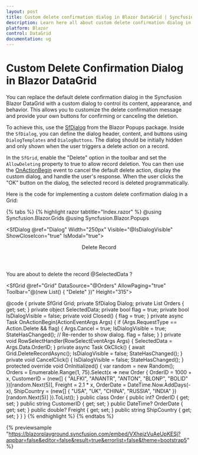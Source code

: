 ```yaml
---
layout: post
title: Custom delete confirmation dialog in Blazor DataGrid | Syncfusion
description: Learn here all about custom delete confirmation dialog in Syncfusion Blazor DataGrid component and more.
platform: Blazor
control: DataGrid
documentation: ug
---
```


# Custom Delete Confirmation Dialog in Blazor DataGrid

You can replace the default delete confirmation dialog in the Syncfusion Blazor DataGrid with a custom dialog to control its content, appearance, and behavior. This allows you to customize the delete confirmation message and provide your own buttons for confirming or canceling the deletion.

To achieve this, use the [SfDialog](https://blazor.syncfusion.com/documentation/dialog/getting-started) from the Blazor Popups package. Inside the `SfDialog`, you can define the dialog header, content, and buttons using `DialogTemplates` and `DialogButtons`. The dialog should be initially hidden and only shown when the user triggers a delete action on a record.

In the `SfGrid`, enable the "Delete" option in the toolbar and set the `AllowDeleting` property to true to allow record deletion. You can then use the [OnActionBegin](https://help.syncfusion.com/cr/blazor/Syncfusion.Blazor.Grids.GridEvents-1.html#Syncfusion_Blazor_Grids_GridEvents_1_OnActionBegin) event to cancel the default delete action, display the custom dialog, and handle the user's response. When the user clicks the "OK" button on the dialog, the selected record is deleted programmatically.

Here is the code for implementing a custom delete confirmation dialog in a Grid:

{% tabs %}
{% highlight razor tabtitle="Index.razor" %}
@using Syncfusion.Blazor.Grids
@using Syncfusion.Blazor.Popups

<SfDialog @ref="Dialog" Width="250px" Visible="@IsDialogVisible" ShowCloseIcon="true" IsModal="true">
    <DialogEvents Closed="Closed"></DialogEvents>
    <DialogTemplates>
        <Header>Delete Record</Header>
        <Content>You are about to delete the record @SelectedData ?</Content>
    </DialogTemplates>
    <DialogButtons>
        <DialogButton OnClick="@OkClick" Content="OK" IsPrimary="true"></DialogButton>
        <DialogButton OnClick="@CancelClick" Content="Cancel"></DialogButton>
    </DialogButtons>
</SfDialog>

<SfGrid @ref="Grid" DataSource="@Orders" AllowPaging="true" Toolbar="@(new List<string>() { "Delete" })" Height="315">
    <GridEvents OnActionBegin="OnActionBegin" RowSelected="RowSelectHandler" TValue="Order"></GridEvents>
    <GridEditSettings AllowDeleting="true" Mode="EditMode.Normal"></GridEditSettings>
    <GridColumns>
        <GridColumn Field=@nameof(Order.OrderID) HeaderText="Order ID" IsPrimaryKey="true" TextAlign="TextAlign.Right" Width="120"></GridColumn>
        <GridColumn Field=@nameof(Order.CustomerID) HeaderText="Customer Name" Width="120"></GridColumn>
        <GridColumn Field=@nameof(Order.OrderDate) HeaderText="Order Date" Format="d" TextAlign="TextAlign.Right" Width="130" Type="ColumnType.Date"></GridColumn>
        <GridColumn Field=@nameof(Order.Freight) HeaderText="Freight" Format="C2" TextAlign="TextAlign.Right" Width="120"></GridColumn>
        <GridColumn Field=@nameof(Order.ShipCountry) HeaderText="Ship Country" Width="150"></GridColumn>
    </GridColumns>
</SfGrid>

@code {
    private SfGrid<Order> Grid;
    private SfDialog Dialog;
    private List<Order> Orders { get; set; }
    private object SelectedData;
    private bool flag = true;
    private bool IsDialogVisible = false;
    private void Closed()
    {
        flag = true;
    }
    private async Task OnActionBegin(ActionEventArgs<Order> Args)
    {
        if (Args.RequestType == Action.Delete && flag)
        {
            Args.Cancel = true;
            IsDialogVisible = true;
            StateHasChanged(); // Re-render to show dialog.
            flag = false;
        }
    }
    private void RowSelectHandler(RowSelectEventArgs<Order> Args)
    {
        SelectedData = Args.Data.OrderID;
    }
    private async Task OkClick()
    {
        await Grid.DeleteRecordAsync();
        IsDialogVisible = false;
        StateHasChanged();
    }
    private void CancelClick()
    {
        IsDialogVisible = false;
        StateHasChanged();
    }
    protected override void OnInitialized()
    {
        var random = new Random();
        Orders = Enumerable.Range(1, 75).Select(x => new Order
        {
            OrderID = 1000 + x,
            CustomerID = (new[] { "ALFKI", "ANANTR", "ANTON", "BLONP", "BOLID" })[random.Next(5)],
            Freight = 2.1 * x,
            OrderDate = DateTime.Now.AddDays(-x),
            ShipCountry = (new[] { "USA", "UK", "CHINA", "RUSSIA", "INDIA" })[random.Next(5)]
        }).ToList();
    }
    public class Order
    {
        public int? OrderID { get; set; }
        public string CustomerID { get; set; }
        public DateTime? OrderDate { get; set; }
        public double? Freight { get; set; }
        public string ShipCountry { get; set; }
    }
}
{% endhighlight %}
{% endtabs %}

{% previewsample "https://blazorplayground.syncfusion.com/embed/VXhejzVuAeUpKESj?appbar=false&editor=false&result=true&errorlist=false&theme=bootstrap5" %}